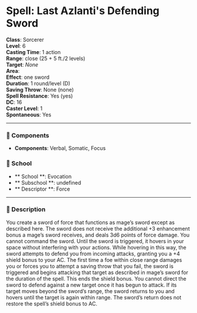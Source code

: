 
# Spell: Last Azlanti's Defending Sword
**Class**: Sorcerer  
**Level**: 6  
**Casting Time**: 1 action  
**Range**: close (25 + 5 ft./2 levels)  
**Target**: _None_  
**Area**:   
**Effect**: one sword  
**Duration**: 1 round/level (D)  
**Saving Throw**: None (none)  
**Spell Resistance**: Yes (yes)  
**DC**: 16  
**Caster Level**: 1  
**Spontaneous**: Yes

---

### 🔮 Components
- **Components**: Verbal, Somatic, Focus

### 🏫 School
- ** School **: Evocation
- ** Subschool **: undefined
- ** Descriptor **: Force
---

### 📜 Description
You create a sword of force that functions as mage’s sword except as described here. The sword does not receive the additional +3 enhancement bonus a mage’s sword receives, and deals 3d6 points of force damage. You cannot command the sword. Until the sword is triggered, it hovers in your space without interfering with your actions. While hovering in this way, the sword attempts to defend you from incoming attacks, granting you a +4 shield bonus to your AC. The first time a foe within close range damages you or forces you to attempt a saving throw that you fail, the sword is triggered and begins attacking that target as described in mage’s sword for the duration of the spell. This ends the shield bonus. You cannot direct the sword to defend against a new target once it has begun to attack. If its target moves beyond the sword’s range, the sword returns to you and hovers until the target is again within range. The sword’s return does not restore the spell’s shield bonus to AC.
